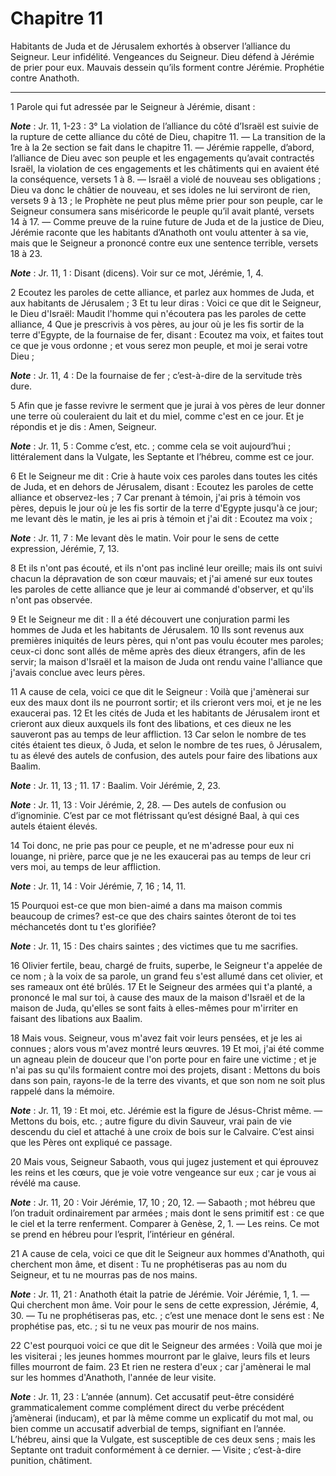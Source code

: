 # Chapitre 11

Habitants de Juda et de Jérusalem exhortés à observer l’alliance du Seigneur.
Leur infidélité.
Vengeances du Seigneur.
Dieu défend à Jérémie de prier pour eux.
Mauvais dessein qu’ils forment contre Jérémie.
Prophétie contre Anathoth.

***

1 Parole qui fut adressée par le Seigneur à Jérémie, disant :

***Note*** :  Jr. 11, 1-23 : 3° La violation de l’alliance du côté d’Israël est suivie de la rupture de cette alliance du côté de Dieu, chapitre 11. ― La transition de la 1re à la 2e section se fait dans le chapitre 11. ― Jérémie rappelle, d’abord, l’alliance de Dieu avec son peuple et les engagements qu’avait contractés Israël, la violation de ces engagements et les châtiments qui en avaient été la conséquence, versets 1 à 8. ― Israël a violé de nouveau ses obligations ; Dieu va donc le châtier de nouveau, et ses idoles ne lui serviront de rien, versets 9 à 13 ; le Prophète ne peut plus même prier pour son peuple, car le Seigneur consumera sans miséricorde le peuple qu’il avait planté, versets 14 à 17. ― Comme preuve de la ruine future de Juda et de la justice de Dieu, Jérémie raconte que les habitants d’Anathoth ont voulu attenter à sa vie, mais que le Seigneur a prononcé contre eux une sentence terrible, versets 18 à 23.

***Note*** :  Jr. 11, 1 : Disant (dicens). Voir sur ce mot, Jérémie, 1, 4.


2 Ecoutez les paroles de cette alliance, et parlez aux hommes de Juda, et aux habitants de Jérusalem ; 3 Et tu leur diras : Voici ce que dit le Seigneur, le Dieu d'Israël: Maudit l'homme qui n'écoutera pas les paroles de cette alliance, 4 Que je prescrivis à vos pères, au jour où je les fis sortir de la terre d'Egypte, de la fournaise de fer, disant : Ecoutez ma voix, et faites tout ce que je vous ordonne ; et vous serez mon peuple, et moi je serai votre Dieu ;

***Note*** :  Jr. 11, 4 : De la fournaise de fer ; c’est-à-dire de la servitude très dure.

5 Afin que je fasse revivre le serment que je jurai à vos pères de leur donner une terre où couleraient du lait et du miel, comme c'est en ce jour. Et je répondis et je dis : Amen, Seigneur.

***Note*** :  Jr. 11, 5 : Comme c’est, etc. ; comme cela se voit aujourd’hui ; littéralement dans la Vulgate, les Septante et l’hébreu, comme est ce jour.


6 Et le Seigneur me dit : Crie à haute voix ces paroles dans toutes les cités de Juda, et en dehors de Jérusalem, disant : Ecoutez les paroles de cette alliance et observez-les ; 7 Car prenant à témoin, j'ai pris à témoin vos pères, depuis le jour où je les fis sortir de la terre d'Egypte jusqu'à ce jour; me levant dès le matin, je les ai pris à témoin et j'ai dit : Ecoutez ma voix ;

***Note*** :  Jr. 11, 7 : Me levant dès le matin. Voir pour le sens de cette expression, Jérémie, 7, 13.

8 Et ils n'ont pas écouté, et ils n'ont pas incliné leur oreille; mais ils ont suivi chacun la dépravation de son cœur mauvais; et j'ai amené sur eux toutes les paroles de cette alliance que je leur ai commandé d'observer, et qu'ils n'ont pas observée.


9 Et le Seigneur me dit : Il a été découvert une conjuration parmi les hommes de Juda et les habitants de Jérusalem. 10 Ils sont revenus aux premières iniquités de leurs pères, qui n'ont pas voulu écouter mes paroles; ceux-ci donc sont allés de même après des dieux étrangers, afin de les servir; la maison d'Israël et la maison de Juda ont rendu vaine l'alliance que j'avais conclue avec leurs pères.


11 A cause de cela, voici ce que dit le Seigneur : Voilà que j'amènerai sur eux des maux dont ils ne pourront sortir; et ils crieront vers moi, et je ne les exaucerai pas. 12 Et les cités de Juda et les habitants de Jérusalem iront et crieront aux dieux auxquels ils font des libations, et ces dieux ne les sauveront pas au temps de leur affliction. 13 Car selon le nombre de tes cités étaient tes dieux, ô Juda, et selon le nombre de tes rues, ô Jérusalem, tu as élevé des autels de confusion, des autels pour faire des libations aux Baalim.

***Note*** :  Jr. 11, 13 ; 11. 17 : Baalim. Voir Jérémie, 2, 23.

***Note*** :  Jr. 11, 13 : Voir Jérémie, 2, 28. ― Des autels de confusion ou d’ignominie. C’est par ce mot flétrissant qu’est désigné Baal, à qui ces autels étaient élevés.


14 Toi donc, ne prie pas pour ce peuple, et ne m'adresse pour eux ni louange, ni prière, parce que je ne les exaucerai pas au temps de leur cri vers moi, au temps de leur affliction.

***Note*** :  Jr. 11, 14 : Voir Jérémie, 7, 16 ; 14, 11.

15 Pourquoi est-ce que mon bien-aimé a dans ma maison commis beaucoup de crimes? est-ce que des chairs saintes ôteront de toi tes méchancetés dont tu t'es glorifiée?

***Note*** :  Jr. 11, 15 : Des chairs saintes ; des victimes que tu me sacrifies.

16 Olivier fertile, beau, chargé de fruits, superbe, le Seigneur t'a appelée de ce nom ; à la voix de sa parole, un grand feu s'est allumé dans cet olivier, et ses rameaux ont été brûlés. 17 Et le Seigneur des armées qui t'a planté, a prononcé le mal sur toi, à cause des maux de la maison d'Israël et de la maison de Juda, qu'elles se sont faits à elles-mêmes pour m'irriter en faisant des libations aux Baalim.


18 Mais vous. Seigneur, vous m'avez fait voir leurs pensées, et je les ai connues ; alors vous m'avez montré leurs œuvres. 19 Et moi, j'ai été comme un agneau plein de douceur que l'on porte pour en faire une victime ; et je n'ai pas su qu'ils formaient contre moi des projets, disant : Mettons du bois dans son pain, rayons-le de la terre des vivants, et que son nom ne soit plus rappelé dans la mémoire.

***Note*** :  Jr. 11, 19 : Et moi, etc. Jérémie est la figure de Jésus-Christ même. ― Mettons du bois, etc. ; autre figure du divin Sauveur, vrai pain de vie descendu du ciel et attaché à une croix de bois sur le Calvaire. C’est ainsi que les Pères ont expliqué ce passage.


20 Mais vous, Seigneur Sabaoth, vous qui jugez justement et qui éprouvez les reins et les cœurs, que je voie votre vengeance sur eux ; car je vous ai révélé ma cause.

***Note*** :  Jr. 11, 20 : Voir Jérémie, 17, 10 ; 20, 12. ― Sabaoth ; mot hébreu que l’on traduit ordinairement par armées ; mais dont le sens primitif est : ce que le ciel et la terre renferment. Comparer à Genèse, 2, 1. ― Les reins. Ce mot se prend en hébreu pour l’esprit, l’intérieur en général.

21 A cause de cela, voici ce que dit le Seigneur aux hommes d'Anathoth, qui cherchent mon âme, et disent : Tu ne prophétiseras pas au nom du Seigneur, et tu ne mourras pas de nos mains.

***Note*** :  Jr. 11, 21 : Anathoth était la patrie de Jérémie. Voir Jérémie, 1, 1. ― Qui cherchent mon âme. Voir pour le sens de cette expression, Jérémie, 4, 30. ― Tu ne prophétiseras pas, etc. ; c’est une menace dont le sens est : Ne prophétise pas, etc. ; si tu ne veux pas mourir de nos mains.

22 C'est pourquoi voici ce que dit le Seigneur des armées : Voilà que moi je les visiterai ; les jeunes hommes mourront par le glaive, leurs fils et leurs filles mourront de faim. 23 Et rien ne restera d'eux ; car j'amènerai le mal sur les hommes d'Anathoth, l'année de leur visite.

***Note*** :  Jr. 11, 23 : L’année (annum). Cet accusatif peut-être considéré grammaticalement comme complément direct du verbe précédent j’amènerai (inducam), et par là même comme un explicatif du mot mal, ou bien comme un accusatif adverbial de temps, signifiant en l’année. L’hébreu, ainsi que la Vulgate, est susceptible de ces deux sens ; mais les Septante ont traduit conformément à ce dernier. ― Visite ; c’est-à-dire punition, châtiment.

